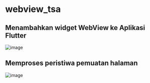 # webview_tsa

## Menambahkan widget WebView ke Aplikasi Flutter
![image](https://user-images.githubusercontent.com/64391578/191058204-0bd5980d-4708-4ad0-b09a-561101f29476.png)

## Memproses peristiwa pemuatan halaman
![image](https://user-images.githubusercontent.com/64391578/191060791-6e5438a8-bd92-45a0-8848-e98d79e1fce6.png)
